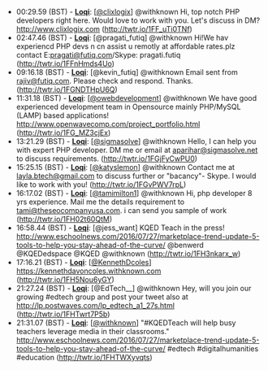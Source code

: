 * <a id="00:29.59">00:29.59 (BST)</a> - __[Loqi](https://github.com/Loqi)__: [<a href="https://twitter.com/clixlogix">@clixlogix</a>] @withknown Hi, top notch PHP developers right here. Would love to work with you. Let's discuss in DM? http://www.clixlogix.com (http://twtr.io/1FF_uTi0TNf)
* <a id="02:47.46">02:47.46 (BST)</a> - __[Loqi](https://github.com/Loqi)__: [@pragati_futiq] @withknown Hi!We hav experiencd PHP devs n cn assist u remotly at affordable rates.plz contact E:pragati@futiq.com/Skype: pragati.futiq (http://twtr.io/1FFnHmds4Uo)
* <a id="09:16.18">09:16.18 (BST)</a> - __[Loqi](https://github.com/Loqi)__: [@kevin_futiq] @withknown Email sent from rajiv@futiq.com. Please check and respond. Thanks. (http://twtr.io/1FGNDTHpU6Q)
* <a id="11:31.18">11:31.18 (BST)</a> - __[Loqi](https://github.com/Loqi)__: [<a href="https://twitter.com/owebdevelopment">@owebdevelopment</a>] @withknown We have good experienced development team in Opensource mainly PHP/MySQL (LAMP) based applications! http://www.openwavecomp.com/project_portfolio.html (http://twtr.io/1FG_MZ3cjEx)
* <a id="13:21.29">13:21.29 (BST)</a> - __[Loqi](https://github.com/Loqi)__: [<a href="https://twitter.com/sigmasolve">@sigmasolve</a>] @withknown Hello, I can help you with expert PHP developer. DM me or email at aparihar@sigmasolve.net to discuss requirements. (http://twtr.io/1FGjFyCwPU0)
* <a id="15:25.15">15:25.15 (BST)</a> - __[Loqi](https://github.com/Loqi)__: [<a href="https://twitter.com/katyslemon">@katyslemon</a>] @withknown Contact me at layla.btech@gmail.com to discuss further or "bacancy"- Skype. I would like to work with you! (http://twtr.io/1FGvPWV7rpL)
* <a id="16:17.02">16:17.02 (BST)</a> - __[Loqi](https://github.com/Loqi)__: [<a href="https://twitter.com/tamimilton1">@tamimilton1</a>] @withknown Hi, php developer 8 yrs experience. Mail me the details requirement to tami@theseocompanyusa.com. i can send you sample of work (http://twtr.io/1FH02t60QtM)
* <a id="16:58.44">16:58.44 (BST)</a> - __[Loqi](https://github.com/Loqi)__: [@jess_want] KQED Teach in the press! http://www.eschoolnews.com/2016/07/27/marketplace-trend-update-5-tools-to-help-you-stay-ahead-of-the-curve/ @benwerd  @KQEDedspace @KQED @withknown (http://twtr.io/1FH3nkarx_w)
* <a id="17:16.21">17:16.21 (BST)</a> - __[Loqi](https://github.com/Loqi)__: [<a href="https://twitter.com/KennethDcoles">@KennethDcoles</a>] https://kennethdavoncoles.withknown.com (http://twtr.io/1FH5Nou6yGY)
* <a id="21:27.24">21:27.24 (BST)</a> - __[Loqi](https://github.com/Loqi)__: [@EdTech__] @withknown Hey, will you join our growing #edtech group and post your tweet also at http://lp.postwaves.com/lp_edtech_a1_27s.html (http://twtr.io/1FHTwrt7P5b)
* <a id="21:31.07">21:31.07 (BST)</a> - __[Loqi](https://github.com/Loqi)__: [<a href="https://twitter.com/withknown">@withknown</a>] "#KQEDTeach will help busy teachers leverage media in their classrooms." http://www.eschoolnews.com/2016/07/27/marketplace-trend-update-5-tools-to-help-you-stay-ahead-of-the-curve/ #edtech #digitalhumanities #education (http://twtr.io/1FHTWXyvqts)
